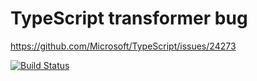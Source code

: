 # TypeScript transformer bug

https://github.com/Microsoft/TypeScript/issues/24273

[![Build Status](https://travis-ci.org/mohsen1/ts-transformer-bug.svg?branch=master)](https://travis-ci.org/mohsen1/ts-transformer-bug)
